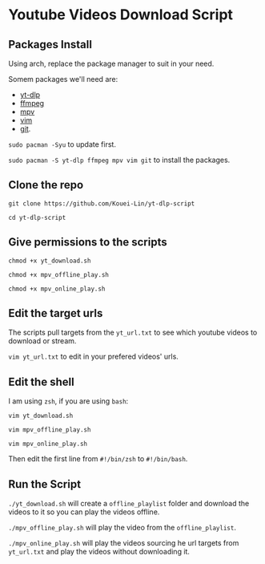 # Youtube Videos Download Script

## Packages Install
Using arch, replace the package manager to suit in your need.

Somem packages we'll need are:
- [yt-dlp](https://wiki.archlinux.org/title/Yt-dlp)
- [ffmpeg](https://wiki.archlinux.org/title/FFmpeg)
- [mpv](https://wiki.archlinux.org/title/Mpv)
- [vim](https://wiki.archlinux.org/title/Vim)
- [git](https://wiki.archlinux.org/title/Git).

`sudo pacman -Syu` to update first.


`sudo pacman -S yt-dlp ffmpeg mpv vim git` to install the packages.

## Clone the repo
`git clone https://github.com/Kouei-Lin/yt-dlp-script`

`cd yt-dlp-script`

## Give permissions to the scripts
`chmod +x yt_download.sh`

`chmod +x mpv_offline_play.sh`

`chmod +x mpv_online_play.sh`

## Edit the target urls
The scripts pull targets from the `yt_url.txt` to see which youtube videos to download or stream.

`vim yt_url.txt` to edit in your prefered videos' urls.

## Edit the shell
I am using `zsh`, if you are using `bash`:

`vim yt_download.sh`

`vim mpv_offline_play.sh`

`vim mpv_online_play.sh`

Then edit the first line from `#!/bin/zsh` to `#!/bin/bash`.

## Run the Script
`./yt_download.sh` will create a `offline_playlist` folder and download the videos to it so you can play the videos offline.

`./mpv_offline_play.sh` will play the video from the `offline_playlist`.

`./mpv_online_play.sh` will play the videos sourcing he url targets from `yt_url.txt` and play the videos without downloading it.

